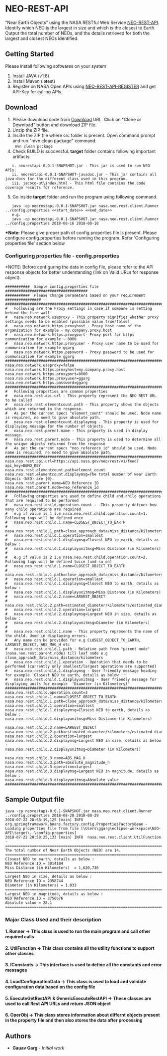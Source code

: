 # NEO-REST-API

“Near Earth Objects” using the NASA RESTful Web Service [NEO-REST-API](https://api.nasa.gov/api.html#NeoWS). </br>
Identify which NEO is the largest in size and which is the closest to Earth.  
Output the total number of NEOs, and the details retrieved for both the largest and closest NEOs identified.

## Getting Started
Please install following softwares on your system
1. Install JAVA (v1.8)
2. Install Maven (latest)
3. Register on NASA Open APIs using [NEO-REST-API-REGISTER](https://api.nasa.gov/index.html#apply-for-an-api-key) and get API-Key for calling APIs.

## Download
1. Please download code from  [Download](https://github.com/ggarg1980/neo-rest-api/) URL. Click on "Clone or Download" button and download ZIP file.
2. Unzip the ZIP file.
3. Inside the ZIP file where src folder is present. Open command prompt and run "mvn clean package" command.</br>
``` mvn clean package``` </br>
4. Check BUILD is successful. <b>target</b> folder contains following important artifacts  
```
   i. neorestapi-0.0.1-SNAPSHOT.jar - This jar is used to run NEO APIs.
   ii. neorestapi-0.0.1-SNAPSHOT-javadoc.jar - This jar contains all java-docs for the different class used in this program.
   iii. jacoco-ut\index.html - This html file contains the code coverage results for reference.
```
5. Go inside <b>target</b> folder and run the program using following command.
```
   java -cp neorestapi-0.0.1-SNAPSHOT.jar nasa.neo.rest.client.Runner ../config.properties <<start_date>> <<end_date>> 
   e.g. 
   java -cp neorestapi-0.0.1-SNAPSHOT.jar nasa.neo.rest.client.Runner ../config.properties 2018-08-16 2018-08-18 
```
<b>*Note:</b> Please give proper path of config.properties file is present. Please configure config.properties before running the program. Refer 'Configuring properties file' section below

### Configuring properties file - config.properties 
*NOTE: Before configuring the data in config file, please refer to the API response objects for better understanding (link on Valid URLs for response object).

```
###########  Sample config.properties file #####################################
###########  Please change parameters based on your requirement ################
################################################################################
#	Following are the Proxy settings in case if someone is setting behind the fire-wall
#	nasa.neo.network.useproxy - This property signifies whether proxy settings needs to be enabled (possible value true/false)
#	nasa.neo.network.https.proxyhost - Proxy host name of the organization for example - my.company.proxy.host
#	nasa.neo.network.https.proxyport- Proxy port for https communication for example - 8000
#	nasa.neo.network.https.proxyuser - Proxy user name to be used for communication for example ggarg
#	nasa.neo.network.https.password - Proxy password to be used for communication for example ggarg
################################################################################
nasa.neo.network.useproxy=false
nasa.neo.network.https.proxyhost=my.company.proxy.host
nasa.neo.network.https.proxyport=8000
nasa.neo.network.https.proxyuser=ggarg
nasa.neo.network.https.password=ggarg
################################################################################
#	Following properties are common properties 
#	nasa.neo.rest.api.url - This property represent the NEO REST URL to be called 
#	nasa.neo.rest.elementcount.path - This property shows the objects which are returned in the response. 
#	As per the current specs "element_count" should be used. Node name is required, no need to give absolute path.  
#	nasa.neo.rest.elementcount.displaymsg - This property is used for displaying message for the number of objects.
#	nasa.neo.rest.parent.name - This property is used in display message. 
#	nasa.neo.rest.parent.node - This property is used to determine all the unique objects returned from the response
#	As per the current specs "neo_reference_id" should be used. Node name is required, no need to give absolute path.
################################################################################
nasa.neo.rest.api.url=https://api.nasa.gov/neo/rest/v1/feed?api_key=DEMO_KEY
nasa.neo.rest.elementcount.path=element_count
nasa.neo.rest.elementcount.displaymsg=The total number of Near Earth Objects (NEO) are {0}.
nasa.neo.rest.parent.name=NEO Reference ID
nasa.neo.rest.parent.node=neo_reference_id
################################################################################
#	Following properties are used to define child and child operations that are required to be performed
#	nasa.neo.rest.child.operation.count -  This property defines how many child operations are required 
#	e.g if value is 1 i.e nasa.neo.rest.child.operation.count=1. Following tags will be defined once
#	nasa.neo.rest.child.1.name=CLOSEST_OBJECT_TO_EARTH
#	nasa.neo.rest.child.1.path=close_approach_data/miss_distance/kilometers
#	nasa.neo.rest.child.1.operation=smallest
#	nasa.neo.rest.child.1.displaymsg=Closest NEO to earth, details as below :
#	nasa.neo.rest.child.1.displayunitmsg=Miss Distance (in Kilometers) 
#
#	e.g if value is 2 i.e nasa.neo.rest.child.operation.count=2. Following tags will be defined twice (and so on)
#	nasa.neo.rest.child.1.name=CLOSEST_OBJECT_TO_EARTH
#	nasa.neo.rest.child.1.path=close_approach_data/miss_distance/kilometers
#	nasa.neo.rest.child.1.operation=smallest
#	nasa.neo.rest.child.1.displaymsg=Closest NEO to earth, details as below :
#	nasa.neo.rest.child.1.displayunitmsg=Miss Distance (in Kilometers) 
#	nasa.neo.rest.child.2.name=LARGEST_OBJECT
#	nasa.neo.rest.child.2.path=estimated_diameter/kilometers/estimated_diameter_max
#	nasa.neo.rest.child.2.operation=largest
#	nasa.neo.rest.child.2.displaymsg=Largest NEO in size, details as below :
#	nasa.neo.rest.child.2.displayunitmsg=Diameter (in Kilometers)
#
#	nasa.neo.rest.child.1.name - This property represents the name of the child. Used in displaying errors. 
#	Any name can be provided for e.g CLOSEST_OBJECT_TO_EARTH, LARGEST_OBJECT, ABS_MAG_H etc
#	nasa.neo.rest.child.1.path - Relative path from "parent node" (nasa.neo.rest.parent.node) till leaf node e.g close_approach_data/miss_distance/kilometers
#	nasa.neo.rest.child.1.operation - Operation that needs to be performed (currently only smallest/largest operations are supported)
#	nasa.neo.rest.child.1.displaymsg - User friendly message heading for example 'Closest NEO to earth, details as below :'
#	nasa.neo.rest.child.1.displayunitmsg - User friendly message for displaying units for example  'Diameter (in Kilometers)'
################################################################################
nasa.neo.rest.child.operation.count=3
nasa.neo.rest.child.1.name=CLOSEST_OBJECT_TO_EARTH
nasa.neo.rest.child.1.path=close_approach_data/miss_distance/kilometers
nasa.neo.rest.child.1.operation=smallest
nasa.neo.rest.child.1.displaymsg=Closest NEO to earth, details as below :
nasa.neo.rest.child.1.displayunitmsg=Miss Distance (in Kilometers) 

nasa.neo.rest.child.2.name=LARGEST_OBJECT
nasa.neo.rest.child.2.path=estimated_diameter/kilometers/estimated_diameter_max
nasa.neo.rest.child.2.operation=largest
nasa.neo.rest.child.2.displaymsg=Largest NEO in size, details as below :
nasa.neo.rest.child.2.displayunitmsg=Diameter (in Kilometers)

nasa.neo.rest.child.3.name=ABS_MAG_H
nasa.neo.rest.child.3.path=absolute_magnitude_h
nasa.neo.rest.child.3.operation=largest
nasa.neo.rest.child.3.displaymsg=Largest NEO in magnitude, details as below :
nasa.neo.rest.child.3.displayunitmsg=Absolute value
################################################################################```
```
## Sample Output file 
```
java -cp neorestapi-0.0.1-SNAPSHOT.jar nasa.neo.rest.client.Runner ../config.properties 2018-08-28 2018-08-29
2018-07-22 20:58:19,125 [main] INFO  org.springframework.beans.factory.config.PropertiesFactoryBean - Loading properties file from file [\Users\ggarg\eclipse-workspace\NEO-API\target\..\config.properties]
2018-07-22 20:58:25,133 [main] INFO  nasa.neo.rest.client.UtilFunction -
========================================================================================
The total number of Near Earth Objects (NEO) are 14.
========================================================================================
Closest NEO to earth, details as below :
NEO Reference ID = 3014184
Miss Distance (in Kilometers)  = 1,620,736
========================================================================================
Largest NEO in size, details as below :
NEO Reference ID = 2358744
Diameter (in Kilometers) = 1.033
========================================================================================
Largest NEO in magnitude, details as below :
NEO Reference ID = 3750676
Absolute value = 28.1
========================================================================================
```

### Major Class Used and their description
#### 1. Runner -> This class is used to run the main program and call other required calls
#### 2. UtilFunction -> This class contains all the utility functions to support other classes
#### 3. IConstants -> This interface is used to define all the constants and error messages
#### 4. LoadConfigurationData -> This class is used to load and validate configuration data based on the config file
#### 5. ExecuteGetRestAPI & GenericExecuteRestAPI -> These classes are used to call Rest API URLs and return JSON object
#### 6. OperObj -> This class stores information about differnt objects present in the property file and then also stores the data after processing 



## Authors

* **Gauav Garg** - *Initial work* 

